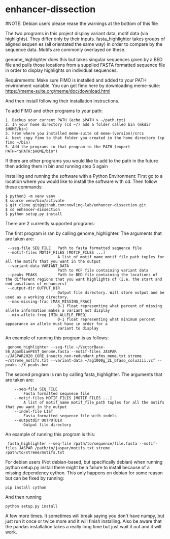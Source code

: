 # enhancer-dissection
 
#NOTE: Debian users please rease the warnings at the bottom of this file
 
The two programs in this project display variant data, motif data (via highlights). They differ only by their inputs. fasta_highlighter takes groups of aligned sequen es (all orientated the same way) in order to compare by the sequence data. Motifs are commonly overlayed on these. 

genome_highlighter does this but takes singular sequences given by a BED file and pulls those locations from a supplied FASTA formatted sequence file in order to display highlights on individual sequences. 

Requirements:
    Make sure FIMO is installed and added to your PATH environment variable. You can get fimo here by downloading meme-suite: https://meme-suite.org/meme/doc/download.html
    
And then install following their installation instructions.

To add FIMO and other programs to your path:
    
    1. Backup your current PATH (echo $PATH > ~/path.txt)
    2. In your home directory (cd ~/) add a folder called bin (mkdir $HOME/bin)
    3. From where you installed meme-suite cd meme-(version)/srcs
    4. Next copy fimo to that folder you created in the home directory (cp fimo ~/bin)
    5. Add the programs in that program to the PATH (export PATH="$PATH:$HOME/bin")
    
If there are other programs you would like to add to the path in the future then adding them in bin and running step 5 again

Installing and running the software with a Python Environment:
    First go to a location where you would like to install the software with cd. Then follow these commands:

    $ python3 -m venv venv
    $ source venv/bin/activate
    $ git clone git@github.com:nowling-lab/enhancer-dissection.git
    $ cd enhancer-dissection
    $ python setup.py install
    
There are 2 currently supported programs:
    
The first program is ran by calling genome_highlighter.
The arguments that are taken are:

     --seq-file SEQ_FILE   Path to fasta formatted sequence file
     --motif-files MOTIF_FILES [MOTIF_FILES ...]
                           A list of motif_name motif_file_path tuples for all the motifs that you want in the output
     --variant-data VARIANT_DATA
                           Path to VCF file containing variant data
     --peaks PEAKS         Path to BED file containing the locations of the different regions that you want highlights of (i.e. the start and end positions of enhancers)
     --output-dir OUTPUT_DIR
                           Output file directory. Will store output and be used as a working directory.
     --max-missing-frac [MAX_MISSING_FRAC]
                           0-1 float representing what percent of missing allele information makes a variant not display
     --min-allele-freq [MIN_ALLELE_FREQ]
                           0-1 float representing what minimum percent appearance an allele must have in order for a
                           variant to display
                           
 An example of running this program is as follows:
 
     genome_highlighter --seq-file ~/VectorBase-56_AgambiaePEST_Genome.fasta --motif-files JASPAR ~/JASPAR2020_CORE_insects_non-redundant_pfms_meme.txt streme ~/streme_motifs.txt --variant-data ~/ag1000g_2L_bfaso_coluzzii.vcf --peaks ~/X_peaks.bed 
    
The second program is ran by calling fasta_highlighter.
The arguments that are taken are:

        --seq-file SEQ_FILE
            Fasta formatted sequnece file
        --motif-files MOTIF_FILES [MOTIF_FILES ...]
            A list of motif_name motif_file_path tuples for all the motifs that you want in the output
        --indel-file LIST
            Fasta formatted sequence file with indels
        --outputdir OUTPUTDIR
            Output file directory

An example of running this program is this:
     
     fasta_highlighter --seq-file /path/to/sequence/file.fasta --motif-files JASPAR /path/to/jaspar/motifs.txt streme /path/to/streme/motifs.txt

For debian users (Not debian-based, but specifically debian) when running python setup.py install there might be a failure to install because of a missing dependency cython. This only happens on debian for some reason but can be fixed by running:

    pip install cython
    
And then running 

    python setup.py install
 
A few more times. It sometimes will break saying you don't have numpy, but just run it once or twice more and it will finish installing. 
Also be aware that the pandas installation takes a really long time but just wait it out and it will work. 
